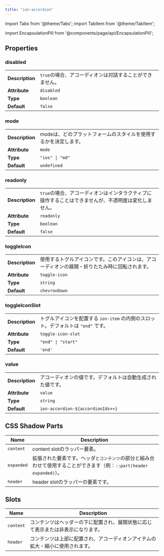 ```yaml
---
title: "ion-accordion"
---
```

import Tabs from '@theme/Tabs';
import TabItem from '@theme/TabItem';

<head>
  <title>Ion-Accordion Components: How to Build & Examples | Ionic</title>
  <meta name="description" content="Ion-accordion components provide collapsible sections in content to reduce vertical space and organize information. Learn how to build one and see examples." />
</head>

import EncapsulationPill from '@components/page/api/EncapsulationPill';

<EncapsulationPill type="shadow" />


  
## Properties


### disabled

| | |
| --- | --- |
| **Description** | `true`の場合、アコーディオンは対話することができません。 |
| **Attribute** | `disabled` |
| **Type** | `boolean` |
| **Default** | `false` |



### mode

| | |
| --- | --- |
| **Description** | modeは、どのプラットフォームのスタイルを使用するかを決定します。 |
| **Attribute** | `mode` |
| **Type** | `"ios" \| "md"` |
| **Default** | `undefined` |



### readonly

| | |
| --- | --- |
| **Description** | `true`の場合、アコーディオンはインタラクティブに操作することはできませんが、不透明度は変化しません。 |
| **Attribute** | `readonly` |
| **Type** | `boolean` |
| **Default** | `false` |



### toggleIcon

| | |
| --- | --- |
| **Description** | 使用するトグルアイコンです。このアイコンは、アコーディオンの展開・折りたたみ時に回転されます。 |
| **Attribute** | `toggle-icon` |
| **Type** | `string` |
| **Default** | `chevronDown` |



### toggleIconSlot

| | |
| --- | --- |
| **Description** | トグルアイコンを配置する `ion-item` の内側のスロット。デフォルトは `"end"` です。 |
| **Attribute** | `toggle-icon-slot` |
| **Type** | `"end" \| "start"` |
| **Default** | `'end'` |



### value

| | |
| --- | --- |
| **Description** | アコーディオンの値です。デフォルトは自動生成された値です。 |
| **Attribute** | `value` |
| **Type** | `string` |
| **Default** | ``ion-accordion-${accordionIds++}`` |



## CSS Shadow Parts

| Name | Description |
| --- | --- |
| `content` | content slotのラッパー要素。 |
| `expanded` | 拡張された要素です。ヘッダ`とコンテンツ`の部分と組み合わせて使用することができます（例：`::part(header expanded)`）。 |
| `header` | header slotのラッパーの要素です。 |


## Slots

| Name | Description |
| --- | --- |
| `content` | コンテンツはヘッダーの下に配置され、展開状態に応じて表示または非表示になります。 |
| `header` | コンテンツは上部に配置され、アコーディオンアイテムの拡大・縮小に使用されます。 |

